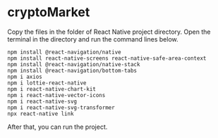 # cryptoMarket

Copy the files in the folder of React Native project directory. Open the terminal in the directory and run the command lines below.

    npm install @react-navigation/native
    npm install react-native-screens react-native-safe-area-context
    npm install @react-navigation/native-stack
    npm install @react-navigation/bottom-tabs
    npm i axios
    npm i lottie-react-native
    npm i react-native-chart-kit
    npm i react-native-vector-icons
    npm i react-native-svg
    npm i react-native-svg-transformer
    npx react-native link
   
After that, you can run the project.
